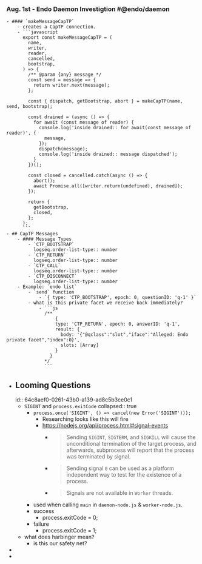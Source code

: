 ### Aug. 1st - Endo Daemon Investigtion #@endo/daemon
	- #### `makeMessageCapTP`
		- creates a CapTP connection.
		- ```javascript
		  export const makeMessageCapTP = (
		    name,
		    writer,
		    reader,
		    cancelled,
		    bootstrap,
		  ) => {
		    /** @param {any} message */
		    const send = message => {
		      return writer.next(message);
		    };
		  
		    const { dispatch, getBootstrap, abort } = makeCapTP(name, send, bootstrap);
		  
		    const drained = (async () => {
		      for await (const message of reader) {
		        console.log('inside drained:: for await(const message of reader)', {
		          message,
		        });
		        dispatch(message);
		        console.log('inside drained:: message dispatched');
		      }
		    })();
		  
		    const closed = cancelled.catch(async () => {
		      abort();
		      await Promise.all([writer.return(undefined), drained]);
		    });
		  
		    return {
		      getBootstrap,
		      closed,
		    };
		  };
		  ```
	- ## CapTP Messages
		- #### Message Types
			- `CTP_BOOTSTRAP`
			  logseq.order-list-type:: number
			- `CTP_RETURN`
			  logseq.order-list-type:: number
			- `CTP_CALL`
			  logseq.order-list-type:: number
			- `CTP_DISCONNECT`
			  logseq.order-list-type:: number
		- Example: `endo list`
			- `send` function
				- `{ type: 'CTP_BOOTSTRAP', epoch: 0, questionID: 'q-1' }`
			- what is this private facet we receive back immediately?
				- ```js
				  /**
				      {
				      type: 'CTP_RETURN', epoch: 0, answerID: 'q-1',
				      result: {
				        body: '{"@qclass":"slot","iface":"Alleged: Endo private facet","index":0}',
				        slots: [Array]
				      }
				    }
				  */
				  ```
- ## Looming Questions
  id:: 64c8aef0-0261-43b0-a139-ad8c5b3ce0c1
	- `SIGINT` and `process.exitCode`
	  collapsed:: true
		- `process.once('SIGINT', () => cancel(new Error('SIGINT')));`
			- Researching looks like this will fire
			- https://nodejs.org/api/process.html#signal-events
				- > Sending `SIGINT`, `SIGTERM`, and `SIGKILL` will cause the unconditional termination of the target process, and afterwards, subprocess will report that the process was terminated by signal.
				- > Sending signal `0` can be used as a platform independent way to test for the existence of a process.
				- > Signals are not available in `Worker` threads.
		- used when calling `main` in `daemon-node.js` & `worker-node.js`.
		- success
			- process.exitCode = 0;
		- failure
			- process.exitCode = 1;
	- what does harbinger mean?
		- is this our safety net?
-
-